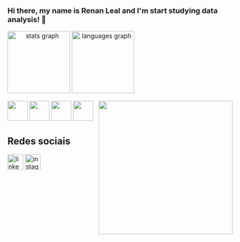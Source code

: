 ### Hi there, my name is Renan Leal and I'm start studying data analysis! 👋

<div style="display:inline-block;" align="center">
  <img src="https://github-readme-stats.vercel.app/api?hide_title=false&hide_rank=false&show_icons=true&include_all_commits=true&count_private=true&disable_animations=false&theme=dracula&locale=en&hide_border=false&username=Renan-Leal" height="140" alt="stats graph"  />
  <img src="https://github-readme-stats.vercel.app/api/top-langs?locale=en&hide_title=false&layout=compact&card_width=320&langs_count=5&theme=dracula&hide_border=false&username=Renan-Leal" height="140" alt="languages graph"  />
</div>
<p></p>

<div>
  <img width="45" height="45" src="https://cdn.jsdelivr.net/gh/devicons/devicon/icons/html5/html5-original.svg" />
  <img width="45" height="45" src="https://cdn.jsdelivr.net/gh/devicons/devicon/icons/python/python-original.svg"/>
  <img width="45" height="45" src="https://cdn.jsdelivr.net/gh/devicons/devicon/icons/java/java-original.svg" />
  <img width="45" height="45" src="https://cdn.jsdelivr.net/gh/devicons/devicon/icons/mysql/mysql-original.svg" />
   <img align="right" height="300" src="https://media.giphy.com/media/CqXALXwCrQanqRwAcE/giphy.gif" />
</div>

<h2>Redes sociais</h2>

<div>
  <a href="https://www.linkedin.com/in/renan-leal-4225741a0/"><img src="https://img.shields.io/badge/LinkedIn-0077B5?style=for-the-badge&logo=linkedin&logoColor=white" height="35" alt="linkedin logo"/></a>
  <a href="https://www.instagram.com/re_leaal/"><img src="https://img.shields.io/badge/Instagram-E4405F?style=for-the-badge&logo=instagram&logoColor=white" height="35" alt="instagram logo"/></a>
</div>



